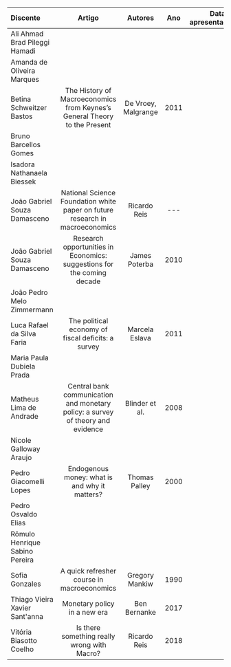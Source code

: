 | Discente | Artigo | Autores | Ano | Data de apresentação |
| :--- | :---: | :---: | :---: | ---: |
| Ali Ahmad Brad Pileggi Hamadi |  |  |  |  |
| Amanda de Oliveira Marques |  |  |  |  |
| Betina Schweitzer Bastos | The History of Macroeconomics from Keynes’s General Theory to the Present | De Vroey, Malgrange | 2011 |  |
| Bruno Barcellos Gomes |  |  |  |  |
| Isadora Nathanaela Biessek |  |  |  |  |
| João Gabriel Souza Damasceno | National Science Foundation white paper on future research in macroeconomics | Ricardo Reis | --- |  |
| João Gabriel Souza Damasceno | Research opportunities in Economics: suggestions for the coming decade | James Poterba | 2010 |  |
| João Pedro Melo Zimmermann |  |  |  |  |
| Luca Rafael da Silva Faria | The political economy of fiscal deficits: a survey | Marcela Eslava | 2011 |  |
| Maria Paula Dubiela Prada |  |  |  |  |
| Matheus Lima de Andrade | Central bank communication and monetary policy: a survey of theory and evidence | Blinder et al. | 2008 |  |
| Nicole Galloway Araujo |  |  |  |  |
| Pedro Giacomelli Lopes | Endogenous money: what is and why it matters? | Thomas Palley | 2000 |  |
| Pedro Osvaldo Elias |  |  |  |  |
| Rômulo Henrique Sabino Pereira |  |  |  |  |
| Sofia Gonzales | A quick refresher course in macroeconomics | Gregory Mankiw | 1990 |  |
| Thiago Vieira Xavier Sant'anna | Monetary policy in a new era | Ben Bernanke | 2017 |  |
| Vitória Biasotto Coelho | Is there something really wrong with Macro? | Ricardo Reis | 2018 |  |
